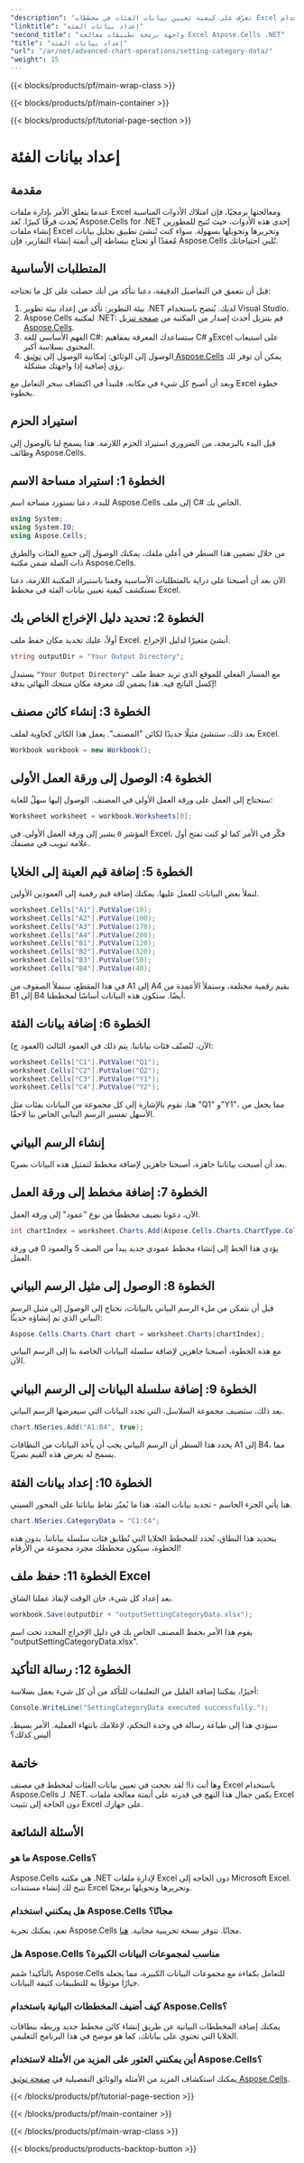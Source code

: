 ```yaml
---
"description": "تعرّف على كيفية تعيين بيانات الفئات في مخططات Excel باستخدام Aspose.Cells لـ .NET. اتبع دليلنا خطوة بخطوة لسهولة التنفيذ."
"linktitle": "إعداد بيانات الفئة"
"second_title": "واجهة برمجة تطبيقات معالجة Excel Aspose.Cells .NET"
"title": "إعداد بيانات الفئة"
"url": "/ar/net/advanced-chart-operations/setting-category-data/"
"weight": 15
---
```


{{< blocks/products/pf/main-wrap-class >}}

{{< blocks/products/pf/main-container >}}

{{< blocks/products/pf/tutorial-page-section >}}

# إعداد بيانات الفئة

## مقدمة

عندما يتعلق الأمر بإدارة ملفات Excel ومعالجتها برمجيًا، فإن امتلاك الأدوات المناسبة يُحدث فرقًا كبيرًا. تُعد Aspose.Cells for .NET إحدى هذه الأدوات، حيث تُتيح للمطورين إنشاء ملفات Excel وتحريرها وتحويلها بسهولة. سواء كنت تُنشئ تطبيق تحليل بيانات مُعقدًا أو تحتاج ببساطة إلى أتمتة إنشاء التقارير، فإن Aspose.Cells تُلبي احتياجاتك. 

## المتطلبات الأساسية 

قبل أن نتعمق في التفاصيل الدقيقة، دعنا نتأكد من أنك حصلت على كل ما تحتاجه:

1. بيئة التطوير: تأكد من إعداد بيئة تطوير .NET لديك. يُنصح باستخدام Visual Studio.
2. Aspose.Cells لمكتبة .NET: قم بتنزيل أحدث إصدار من المكتبة من [صفحة تنزيل Aspose.Cells](https://releases.aspose.com/cells/net/).
3. الفهم الأساسي للغة C#: ستساعدك المعرفة بمفاهيم C# وExcel على استيعاب المحتوى بسلاسة أكبر.
4. الوصول إلى الوثائق: إمكانية الوصول إلى [توثيق Aspose.Cells](https://reference.aspose.com/cells/net/) يمكن أن توفر لك رؤى إضافية إذا واجهتك مشكلة. 

وبعد أن أصبح كل شيء في مكانه، فلنبدأ في اكتشاف سحر التعامل مع Excel خطوة بخطوة.

## استيراد الحزم 

قبل البدء بالبرمجة، من الضروري استيراد الحزم اللازمة. هذا يسمح لنا بالوصول إلى وظائف Aspose.Cells.

## الخطوة 1: استيراد مساحة الاسم

للبدء، دعنا نستورد مساحة اسم Aspose.Cells إلى ملف C# الخاص بك.

```csharp
using System;
using System.IO;
using Aspose.Cells;
```

من خلال تضمين هذا السطر في أعلى ملفك، يمكنك الوصول إلى جميع الفئات والطرق ذات الصلة ضمن مكتبة Aspose.Cells.

الآن بعد أن أصبحنا على دراية بالمتطلبات الأساسية وقمنا باستيراد المكتبة اللازمة، دعنا نستكشف كيفية تعيين بيانات الفئة في مخطط Excel.

## الخطوة 2: تحديد دليل الإخراج الخاص بك

أولاً، عليك تحديد مكان حفظ ملف Excel. أنشئ متغيرًا لدليل الإخراج. 

```csharp
string outputDir = "Your Output Directory";
```

يستبدل `"Your Output Directory"` مع المسار الفعلي للموقع الذي تريد حفظ ملف إكسل الناتج فيه. هذا يضمن لك معرفة مكان منتجك النهائي بدقة!

## الخطوة 3: إنشاء كائن مصنف

بعد ذلك، ستنشئ مثيلًا جديدًا لكائن "المصنف". يعمل هذا الكائن كحاوية لملف Excel.

```csharp
Workbook workbook = new Workbook();
```

## الخطوة 4: الوصول إلى ورقة العمل الأولى

ستحتاج إلى العمل على ورقة العمل الأولى في المصنف. الوصول إليها سهلٌ للغاية:

```csharp
Worksheet worksheet = workbook.Worksheets[0];
```

المؤشر `0` يشير إلى ورقة العمل الأولى. في Excel، فكّر في الأمر كما لو كنت تفتح أول علامة تبويب في مصنفك.

## الخطوة 5: إضافة قيم العينة إلى الخلايا

لنملأ بعض البيانات للعمل عليها. يمكنك إضافة قيم رقمية إلى العمودين الأولين. 

```csharp
worksheet.Cells["A1"].PutValue(10);
worksheet.Cells["A2"].PutValue(100);
worksheet.Cells["A3"].PutValue(170);
worksheet.Cells["A4"].PutValue(200);
worksheet.Cells["B1"].PutValue(120);
worksheet.Cells["B2"].PutValue(320);
worksheet.Cells["B3"].PutValue(50);
worksheet.Cells["B4"].PutValue(40);
```

في هذا المقطع، سنملأ الصفوف من A1 إلى A4 بقيم رقمية مختلفة، وسنملأ الأعمدة من B1 إلى B4 أيضًا. ستكون هذه البيانات أساسًا لمخططنا.

## الخطوة 6: إضافة بيانات الفئة

الآن، لنُصنّف فئات بياناتنا. يتم ذلك في العمود الثالث (العمود ج):

```csharp
worksheet.Cells["C1"].PutValue("Q1");
worksheet.Cells["C2"].PutValue("Q2");
worksheet.Cells["C3"].PutValue("Y1");
worksheet.Cells["C4"].PutValue("Y2");
```

هنا، نقوم بالإشارة إلى كل مجموعة من البيانات بفئات مثل "Q1" و"Y1"، مما يجعل من الأسهل تفسير الرسم البياني الخاص بنا لاحقًا.

## إنشاء الرسم البياني

بعد أن أصبحت بياناتنا جاهزة، أصبحنا جاهزين لإضافة مخطط لتمثيل هذه البيانات بصريًا.

## الخطوة 7: إضافة مخطط إلى ورقة العمل

الآن، دعونا نضيف مخططًا من نوع "عمود" إلى ورقة العمل.

```csharp
int chartIndex = worksheet.Charts.Add(Aspose.Cells.Charts.ChartType.Column, 5, 0, 15, 5);
```

يؤدي هذا الخط إلى إنشاء مخطط عمودي جديد يبدأ من الصف 5 والعمود 0 في ورقة العمل.

## الخطوة 8: الوصول إلى مثيل الرسم البياني

قبل أن نتمكن من ملء الرسم البياني بالبيانات، نحتاج إلى الوصول إلى مثيل الرسم البياني الذي تم إنشاؤه حديثًا:

```csharp
Aspose.Cells.Charts.Chart chart = worksheet.Charts[chartIndex];
```

مع هذه الخطوة، أصبحنا جاهزين لإضافة سلسلة البيانات الخاصة بنا إلى الرسم البياني الآن.

## الخطوة 9: إضافة سلسلة البيانات إلى الرسم البياني

بعد ذلك، ستضيف مجموعة السلاسل، التي تحدد البيانات التي سيعرضها الرسم البياني. 

```csharp
chart.NSeries.Add("A1:B4", true);
```

يحدد هذا السطر أن الرسم البياني يجب أن يأخذ البيانات من النطاقات A1 إلى B4، مما يسمح له بعرض هذه القيم بصريًا.

## الخطوة 10: إعداد بيانات الفئة

هنا يأتي الجزء الحاسم - تحديد بيانات الفئة. هذا ما يُميّز نقاط بياناتنا على المحور السيني.

```csharp
chart.NSeries.CategoryData = "C1:C4";
```

بتحديد هذا النطاق، نُحدد للمخطط الخلايا التي تُطابق فئات سلسلة بياناتنا. بدون هذه الخطوة، سيكون مخططك مجرد مجموعة من الأرقام!

## الخطوة 11: حفظ ملف Excel

بعد إعداد كل شيء، حان الوقت لإنقاذ عملنا الشاق. 

```csharp
workbook.Save(outputDir + "outputSettingCategoryData.xlsx");
```

يقوم هذا الأمر بحفظ المصنف الخاص بك في دليل الإخراج المحدد تحت اسم "outputSettingCategoryData.xlsx". 

## الخطوة 12: رسالة التأكيد

أخيرًا، يمكننا إضافة القليل من التعليقات للتأكد من أن كل شيء يعمل بسلاسة:

```csharp
Console.WriteLine("SettingCategoryData executed successfully.");
```

سيؤدي هذا إلى طباعة رسالة في وحدة التحكم، لإعلامك بانتهاء العملية. الأمر بسيط، أليس كذلك؟

## خاتمة

وها أنت ذا! لقد نجحت في تعيين بيانات الفئات لمخطط في مصنف Excel باستخدام Aspose.Cells لـ .NET. يكمن جمال هذا النهج في قدرته على أتمتة معالجة ملفات Excel دون الحاجة إلى تثبيت Excel على جهازك. 

## الأسئلة الشائعة

### ما هو Aspose.Cells؟
Aspose.Cells هي مكتبة .NET لإدارة ملفات Excel دون الحاجة إلى Microsoft Excel. تتيح لك إنشاء مستندات Excel وتحريرها وتحويلها برمجيًا.

### هل يمكنني استخدام Aspose.Cells مجانًا؟
نعم، يمكنك تجربة Aspose.Cells مجانًا. تتوفر نسخة تجريبية مجانية. [هنا](https://releases.aspose.com/).

### هل Aspose.Cells مناسب لمجموعات البيانات الكبيرة؟
بالتأكيد! صُمم Aspose.Cells للتعامل بكفاءة مع مجموعات البيانات الكبيرة، مما يجعله خيارًا موثوقًا به للتطبيقات كثيفة البيانات.

### كيف أضيف المخططات البيانية باستخدام Aspose.Cells؟
يمكنك إضافة المخططات البيانية عن طريق إنشاء كائن مخطط جديد وربطه بنطاقات الخلايا التي تحتوي على بياناتك، كما هو موضح في هذا البرنامج التعليمي.

### أين يمكنني العثور على المزيد من الأمثلة لاستخدام Aspose.Cells؟
يمكنك استكشاف المزيد من الأمثلة والوثائق التفصيلية في [صفحة توثيق Aspose.Cells](https://reference.aspose.com/cells/net/).

{{< /blocks/products/pf/tutorial-page-section >}}

{{< /blocks/products/pf/main-container >}}

{{< /blocks/products/pf/main-wrap-class >}}

{{< blocks/products/products-backtop-button >}}